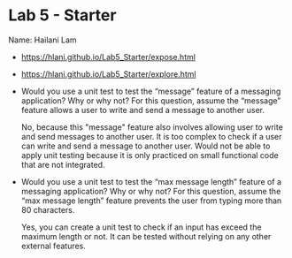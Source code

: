 # Lab 5 - Starter
Name: Hailani Lam


- https://hlani.github.io/Lab5_Starter/expose.html
- https://hlani.github.io/Lab5_Starter/explore.html


- Would you use a unit test to test the “message” feature of a messaging application? Why or why not? For this question, assume the “message” feature allows a user to write and send a message to another user.
   
   No, because this "message" feature also involves allowing user to write and send messages to another user. It is too complex to check if a user can write and send a message to another user. Would not be able to apply unit testing because it is only practiced on small functional code that are not integrated. 


- Would you use a unit test to test the “max message length” feature of a messaging application? Why or why not? For this question, assume the “max message length” feature prevents the user from typing more than 80 characters.

    Yes, you can create a unit test to check if an input has exceed the maximum length or not. It can be tested without relying on any other external features. 
